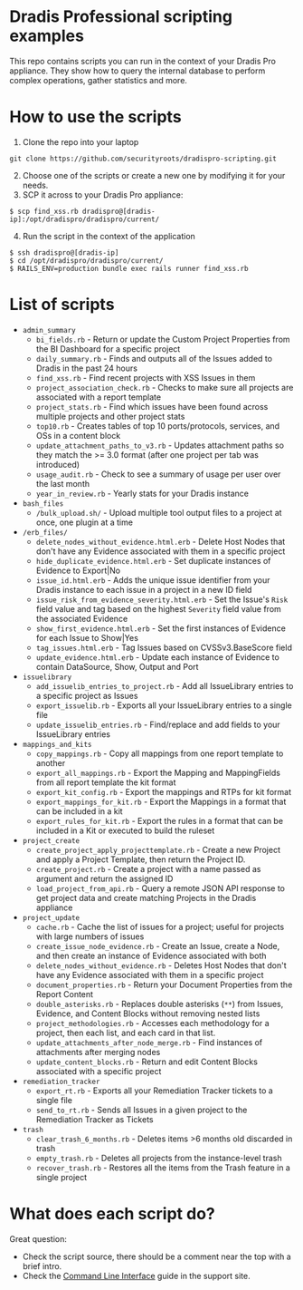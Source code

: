 # Dradis Professional scripting examples

This repo contains scripts you can run in the context of your Dradis Pro appliance. They show how to query the internal database to perform complex operations, gather statistics and more.


# How to use the scripts

1. Clone the repo into your laptop

```
git clone https://github.com/securityroots/dradispro-scripting.git
```

2. Choose one of the scripts or create a new one by modifying it for your needs.
3. SCP it across to your Dradis Pro appliance:

```
$ scp find_xss.rb dradispro@[dradis-ip]:/opt/dradispro/dradispro/current/
```

4. Run the script in the context of the application

```
$ ssh dradispro@[dradis-ip]
$ cd /opt/dradispro/dradispro/current/
$ RAILS_ENV=production bundle exec rails runner find_xss.rb
```

# List of scripts

* `admin_summary`
    * `bi_fields.rb` - Return or update the Custom Project Properties from the BI Dashboard for a specific project
    * `daily_summary.rb` - Finds and outputs all of the Issues added to Dradis in the past 24 hours
    * `find_xss.rb` - Find recent projects with XSS Issues in them
    * `project_association_check.rb` - Checks to make sure all projects are associated with a report template
    * `project_stats.rb` - Find which issues have been found across multiple projects and other project stats
    * `top10.rb` - Creates tables of top 10 ports/protocols, services, and OSs in a content block
    * `update_attachment_paths_to_v3.rb` - Updates attachment paths so they match the >= 3.0 format (after one project per tab was introduced)
    * `usage_audit.rb` - Check to see a summary of usage per user over the last month
    * `year_in_review.rb` - Yearly stats for your Dradis instance
* `bash_files`
    * `/bulk_upload.sh/` - Upload multiple tool output files to a project at once, one plugin at a time
* `/erb_files/`
    * `delete_nodes_without_evidence.html.erb` - Delete Host Nodes that don't have any Evidence associated with them in a specific project
    * `hide_duplicate_evidence.html.erb` - Set duplicate instances of Evidence to Export|No
    * `issue_id.html.erb` - Adds the unique issue identifier from your Dradis instance to each issue in a project in a new ID field
    * `issue_risk_from_evidence_severity.html.erb` - Set the Issue's `Risk` field value and tag based on the highest `Severity` field value from the associated Evidence
    * `show_first_evidence.html.erb` - Set the first instances of Evidence for each Issue to Show|Yes
    * `tag_issues.html.erb` - Tag Issues based on CVSSv3.BaseScore field
    * `update_evidence.html.erb` - Update each instance of Evidence to contain DataSource, Show, Output and Port
* `issuelibrary`
    * `add_issuelib_entries_to_project.rb` - Add all IssueLibrary entries to a specific project as Issues
    * `export_issuelib.rb` - Exports all your IssueLibrary entries to a single file
    * `update_issuelib_entries.rb` - Find/replace and add fields to your IssueLibrary entries
* `mappings_and_kits`
    * `copy_mappings.rb` - Copy all mappings from one report template to another
    * `export_all_mappings.rb` - Export the Mapping and MappingFields from all report template the kit format
    * `export_kit_config.rb` - Export the mappings and RTPs for kit format
    * `export_mappings_for_kit.rb` - Export the Mappings in a format that can be included in a kit
    * `export_rules_for_kit.rb` - Export the rules in a format that can be included in a Kit or executed to build the ruleset
* `project_create`
    * `create_project_apply_projecttemplate.rb` - Create a new Project and apply a Project Template, then return the Project ID.
    * `create_project.rb` - Create a project with a name passed as argument and return the assigned ID
    * `load_project_from_api.rb` - Query a remote JSON API response to get project data and create matching Projects in the Dradis appliance
* `project_update`
    * `cache.rb` - Cache the list of issues for a project; useful for projects with large numbers of issues
    * `create_issue_node_evidence.rb` - Create an Issue, create a Node, and then create an instance of Evidence associated with both
    * `delete_nodes_without_evidence.rb` - Deletes Host Nodes that don't have any Evidence associated with them in a specific project
    * `document_properties.rb` - Return your Document Properties from the Report Content
    * `double_asterisks.rb` - Replaces double asterisks (`**`) from Issues, Evidence, and Content Blocks without removing nested lists
    * `project_methodologies.rb` - Accesses each methodology for a project, then each list, and each card in that list. 
    * `update_attachments_after_node_merge.rb` - Find instances of attachments after merging nodes
    * `update_content_blocks.rb` - Return and edit Content Blocks associated with a specific project
* `remediation_tracker`
    * `export_rt.rb` - Exports all your Remediation Tracker tickets to a single file
    * `send_to_rt.rb` - Sends all Issues in a given project to the Remediation Tracker as Tickets
* `trash`
    * `clear_trash_6_months.rb` - Deletes items >6 months old discarded in trash
    * `empty_trash.rb` - Deletes all projects from the instance-level trash
    * `recover_trash.rb` - Restores all the items from the Trash feature in a single project


# What does each script do?

Great question:

* Check the script source, there should be a comment near the top with a brief intro.
* Check the [Command Line Interface](http://securityroots.com/dradispro/support/guides/command_line/) guide in the support site.

